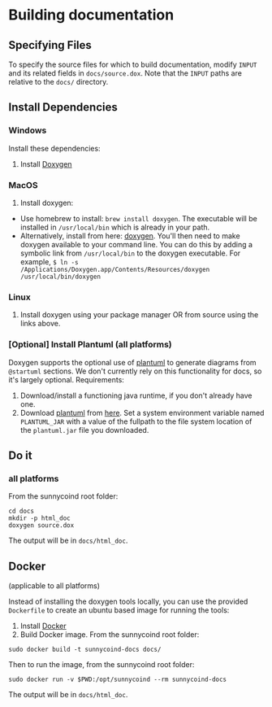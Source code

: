 # Building documentation

## Specifying Files

To specify the source files for which to build documentation, modify `INPUT`
and its related fields in `docs/source.dox`. Note that the `INPUT` paths are
relative to the `docs/` directory.

## Install Dependencies

### Windows

Install these dependencies:

1. Install [Doxygen](http://www.stack.nl/~dimitri/doxygen/download.html)

### MacOS

1. Install doxygen:
  * Use homebrew to install: `brew install doxygen`.  The executable will be
    installed in `/usr/local/bin` which is already in your path.
  * Alternatively, install from here: [doxygen](http://www.stack.nl/~dimitri/doxygen/download.html).
    You'll then need to make doxygen available to your command line.  You can
    do this by adding a symbolic link from `/usr/local/bin` to the doxygen
    executable.  For example, `$ ln -s /Applications/Doxygen.app/Contents/Resources/doxygen /usr/local/bin/doxygen`

### Linux

1. Install doxygen using your package manager OR from source using the links above.

### [Optional] Install Plantuml (all platforms)

Doxygen supports the optional use of [plantuml](http://plantuml.com) to 
generate diagrams from `@startuml` sections. We don't currently rely on this
functionality for docs, so it's largely optional. Requirements:

1. Download/install a functioning java runtime, if you don't already have one.
2. Download [plantuml](http://plantuml.com) from
   [here](http://sourceforge.net/projects/plantuml/files/plantuml.jar/download).
   Set a system environment variable named `PLANTUML_JAR` with a value of the fullpath
   to the file system location of the `plantuml.jar` file you downloaded.

## Do it

### all platforms

From the sunnycoind root folder:
```
cd docs
mkdir -p html_doc
doxygen source.dox
```
The output will be in `docs/html_doc`.

## Docker

(applicable to all platforms)
    
Instead of installing the doxygen tools locally, you can use the provided `Dockerfile` to create
an ubuntu based image for running the tools:

1. Install [Docker](https://docs.docker.com/engine/installation/)
2. Build Docker image. From the sunnycoind root folder:

```
sudo docker build -t sunnycoind-docs docs/
```

Then to run the image, from the sunnycoind root folder:

```
sudo docker run -v $PWD:/opt/sunnycoind --rm sunnycoind-docs
```

The output will be in `docs/html_doc`.

